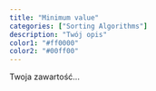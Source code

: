 ```yaml
---
title: "Minimum value"
categories: ["Sorting Algorithms"]
description: "Twój opis"
color1: "#ff0000"
color2: "#00ff00"
---
```


Twoja zawartość...
